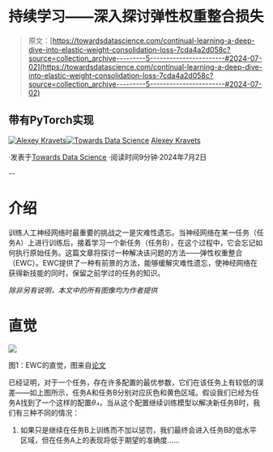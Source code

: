 # 持续学习——深入探讨弹性权重整合损失

> 原文：[https://towardsdatascience.com/continual-learning-a-deep-dive-into-elastic-weight-consolidation-loss-7cda4a2d058c?source=collection_archive---------5-----------------------#2024-07-02](https://towardsdatascience.com/continual-learning-a-deep-dive-into-elastic-weight-consolidation-loss-7cda4a2d058c?source=collection_archive---------5-----------------------#2024-07-02)

## 带有PyTorch实现

[](https://medium.com/@alexml0123?source=post_page---byline--7cda4a2d058c--------------------------------)[![Alexey Kravets](../Images/3b31f9b3c73c6c7ca709f845e6f70023.png)](https://medium.com/@alexml0123?source=post_page---byline--7cda4a2d058c--------------------------------)[](https://towardsdatascience.com/?source=post_page---byline--7cda4a2d058c--------------------------------)[![Towards Data Science](../Images/a6ff2676ffcc0c7aad8aaf1d79379785.png)](https://towardsdatascience.com/?source=post_page---byline--7cda4a2d058c--------------------------------) [Alexey Kravets](https://medium.com/@alexml0123?source=post_page---byline--7cda4a2d058c--------------------------------)

·发表于[Towards Data Science](https://towardsdatascience.com/?source=post_page---byline--7cda4a2d058c--------------------------------) ·阅读时间9分钟·2024年7月2日

--

# 介绍

训练人工神经网络时最重要的挑战之一是灾难性遗忘。当神经网络在某一任务（任务A）上进行训练后，接着学习一个新任务（任务B），在这个过程中，它会忘记如何执行原始任务。这篇文章将探讨一种解决该问题的方法——弹性权重整合（EWC）。EWC提供了一种有前景的方法，能够缓解灾难性遗忘，使神经网络在获得新技能的同时，保留之前学过的任务的知识。

*除非另有说明，本文中的所有图像均为作者提供*

# 直觉

![](../Images/bff3bb9ff2449a1ee52fb527cc065d20.png)

图1：EWC的直觉，图来自[论文](https://arxiv.org/pdf/1612.00796)

已经证明，对于一个任务，存在许多配置的最优参数，它们在该任务上有较低的误差——如上图所示，任务A和任务B分别对应灰色和黄色区域。假设我们已经为任务A找到了一个这样的配置*θꭺ*，当从这个配置继续训练模型以解决新任务B时，我们有三种不同的情况：

1.  如果只是继续在任务B上训练而不加以惩罚，我们最终会进入任务B的低水平区域，但在任务A上的表现将低于期望的准确度……
